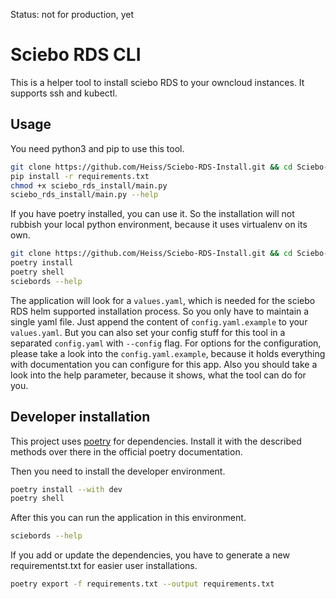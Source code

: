 Status: not for production, yet

# Sciebo RDS CLI

This is a helper tool to install sciebo RDS to your owncloud instances. It supports ssh and kubectl.

## Usage

You need python3 and pip to use this tool.

```bash
git clone https://github.com/Heiss/Sciebo-RDS-Install.git && cd Sciebo-RDS-Install
pip install -r requirements.txt
chmod +x sciebo_rds_install/main.py
sciebo_rds_install/main.py --help
```

If you have poetry installed, you can use it. So the installation will not rubbish your local python environment, because it uses virtualenv on its own.

```bash
git clone https://github.com/Heiss/Sciebo-RDS-Install.git && cd Sciebo-RDS-Install
poetry install
poetry shell
sciebords --help
```

The application will look for a `values.yaml`, which is needed for the sciebo RDS helm supported installation process. So you only have to maintain a single yaml file. Just append the content of `config.yaml.example` to your `values.yaml`. But you can also set your config stuff for this tool in a separated `config.yaml` with `--config` flag. For options for the configuration, please take a look into the `config.yaml.example`, because it holds everything with documentation you can configure for this app. Also you should take a look into the help parameter, because it shows, what the tool can do for you.

## Developer installation

This project uses [poetry](https://python-poetry.org/docs/#installation) for dependencies. Install it with the described methods over there in the official poetry documentation.

Then you need to install the developer environment.

```bash
poetry install --with dev
poetry shell
```

After this you can run the application in this environment.

```bash
sciebords --help
```

If you add or update the dependencies, you have to generate a new requirementst.txt for easier user installations.

```bash
poetry export -f requirements.txt --output requirements.txt
```
